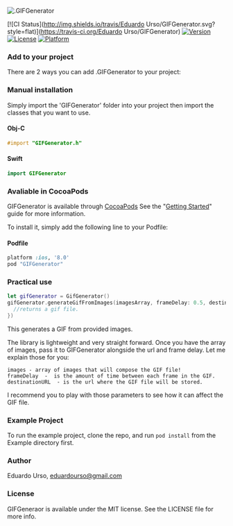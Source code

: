 ![.GIFGenerator](http://i.imgur.com/IDEiCl2.png?1)

[![CI Status](http://img.shields.io/travis/Eduardo Urso/GIFGenerator.svg?style=flat)](https://travis-ci.org/Eduardo Urso/GIFGenerator)
[![Version](https://img.shields.io/cocoapods/v/GIFGenerator.svg?style=flat)](http://cocoapods.org/pods/GIFGenerator)
[![License](https://img.shields.io/cocoapods/l/GIFGenerator.svg?style=flat)](http://cocoapods.org/pods/GIFGenerator)
[![Platform](https://img.shields.io/cocoapods/p/GIFGenerator.svg?style=flat)](http://cocoapods.org/pods/GIFGenerator)

### Add to your project
There are 2 ways you can add .GIFGenerator to your project:

### Manual installation
Simply import the 'GIFGenerator' folder into your project then import the classes that you want to use.

#### Obj-C
```objective-c
#import "GIFGenerator.h"
``` 
#### Swift
```swift
import GIFGenerator
``` 

### Avaliable in CocoaPods
GIFGenerator is available through [CocoaPods](https://cocoapods.org) See the "[Getting Started](http://guides.cocoapods.org/syntax/podfile.html)" guide for more information.

To install it, simply add the following line to your Podfile:

#### Podfile
```ruby
platform :ios, '8.0'
pod "GIFGenerator"
```

### Practical use
```swift
let gifGenerator = GifGenerator()
gifGenerator.generateGifFromImages(imagesArray, frameDelay: 0.5, destinationURL: url, callback: { (data, error) -> () in
  //returns a gif file.
})
```
This generates a GIF from provided images.

The library is lightweight and very straight forward. Once you have the array of images, pass it to GIFGenerator alongside the url and frame delay. 
Let me explain those for you: 
```
images - array of images that will compose the GIF file!
frameDelay  -  is the amount of time between each frame in the GIF.
destinationURL  - is the url where the GIF file will be stored.
```
I recommend you to play with those parameters to see how it can affect the GIF file.

### Example Project
To run the example project, clone the repo, and run `pod install` from the Example directory first.

### Author
Eduardo Urso, eduardourso@gmail.com

### License
GIFGeneraor is available under the MIT license. See the LICENSE file for more info.
